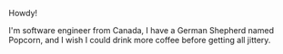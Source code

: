 Howdy!

I'm software engineer from Canada, I have a German Shepherd named Popcorn, and I wish I could drink more coffee before getting all jittery.
